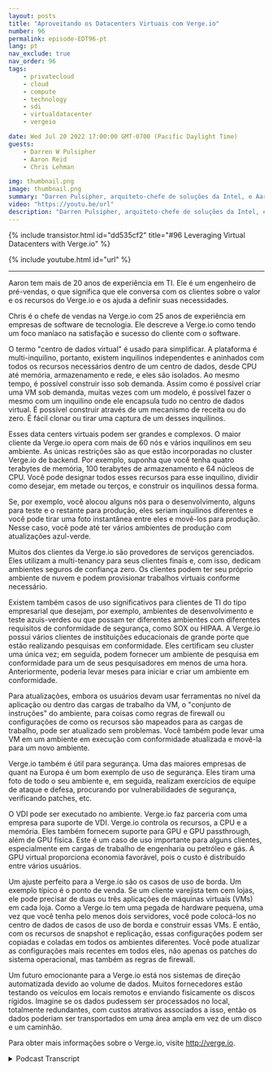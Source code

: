 ```yaml
---
layout: posts
title: "Aproveitando os Datacenters Virtuais com Verge.io"
number: 96
permalink: episode-EDT96-pt
lang: pt
nav_exclude: true
nav_order: 96
tags:
    - privatecloud
    - cloud
    - compute
    - technology
    - sdi
    - virtualdatacenter
    - vergeio

date: Wed Jul 20 2022 17:00:00 GMT-0700 (Pacific Daylight Time)
guests:
    - Darren W Pulsipher
    - Aaron Reid
    - Chris Lehman

img: thumbnail.png
image: thumbnail.png
summary: "Darren Pulsipher, arquiteto-chefe de soluções da Intel, e Aaron Reid, engenheiro principal de sistemas da https://www.verge.io/, junto com Chris Lehman, vice-presidente sênior de vendas, discutem casos de uso para o software de data center virtual da Verge.io."
video: "https://youtu.be/url"
description: "Darren Pulsipher, arquiteto-chefe de soluções da Intel, e Aaron Reid, engenheiro principal de sistemas da https://www.verge.io/, junto com Chris Lehman, vice-presidente sênior de vendas, discutem casos de uso para o software de data center virtual da Verge.io."
---
```


<div>
{% include transistor.html id="dd535cf2" title="#96 Leveraging Virtual Datacenters with Verge.io" %}

{% include youtube.html id="url" %}
</div>

---

Aaron tem mais de 20 anos de experiência em TI. Ele é um engenheiro de pré-vendas, o que significa que ele conversa com os clientes sobre o valor e os recursos do Verge.io e os ajuda a definir suas necessidades.

Chris é o chefe de vendas na Verge.io com 25 anos de experiência em empresas de software de tecnologia. Ele descreve a Verge.io como tendo um foco maníaco na satisfação e sucesso do cliente com o software.

O termo "centro de dados virtual" é usado para simplificar. A plataforma é multi-inquilino, portanto, existem inquilinos independentes e aninhados com todos os recursos necessários dentro de um centro de dados, desde CPU até memória, armazenamento e rede, e eles são isolados. Ao mesmo tempo, é possível construir isso sob demanda. Assim como é possível criar uma VM sob demanda, muitas vezes com um modelo, é possível fazer o mesmo com um inquilino onde ele encapsula tudo no centro de dados virtual. É possível construir através de um mecanismo de receita ou do zero. É fácil clonar ou tirar uma captura de um desses inquilinos.

Esses data centers virtuais podem ser grandes e complexos. O maior cliente da Verge.io opera com mais de 60 nós e vários inquilinos em seu ambiente. As únicas restrições são as que estão incorporadas no cluster Verge.io de backend. Por exemplo, suponha que você tenha quatro terabytes de memória, 100 terabytes de armazenamento e 64 núcleos de CPU. Você pode designar todos esses recursos para esse inquilino, dividir como desejar, em metade ou terços, e construir os inquilinos dessa forma.

Se, por exemplo, você alocou alguns nós para o desenvolvimento, alguns para teste e o restante para produção, eles seriam inquilinos diferentes e você pode tirar uma foto instantânea entre eles e movê-los para produção. Nesse caso, você pode até ter vários ambientes de produção com atualizações azul-verde.

Muitos dos clientes da Verge.io são provedores de serviços gerenciados. Eles utilizam a multi-tenancy para seus clientes finais e, com isso, dedicam ambientes seguros de confiança zero. Os clientes podem ter seu próprio ambiente de nuvem e podem provisionar trabalhos virtuais conforme necessário.

Existem também casos de uso significativos para clientes de TI do tipo empresarial que desejam, por exemplo, ambientes de desenvolvimento e teste azuis-verdes ou que possam ter diferentes ambientes com diferentes requisitos de conformidade de segurança, como SOX ou HIPAA. A Verge.io possui vários clientes de instituições educacionais de grande porte que estão realizando pesquisas em conformidade. Eles certificam seu cluster uma única vez; em seguida, podem fornecer um ambiente de pesquisa em conformidade para um de seus pesquisadores em menos de uma hora. Anteriormente, poderia levar meses para iniciar e criar um ambiente em conformidade.

Para atualizações, embora os usuários devam usar ferramentas no nível da aplicação ou dentro das cargas de trabalho da VM, o "conjunto de instruções" do ambiente, para coisas como regras de firewall ou configurações de como os recursos são mapeados para as cargas de trabalho, pode ser atualizado sem problemas. Você também pode levar uma VM em um ambiente em execução com conformidade atualizada e movê-la para um novo ambiente.

Verge.io também é útil para segurança. Uma das maiores empresas de quant na Europa é um bom exemplo de uso de segurança. Eles tiram uma foto de todo o seu ambiente e, em seguida, realizam exercícios de equipe de ataque e defesa, procurando por vulnerabilidades de segurança, verificando patches, etc.

O VDI pode ser executado no ambiente. Verge.io faz parceria com uma empresa para suporte de VDI. Verge.io controla os recursos, a CPU e a memória. Eles também fornecem suporte para GPU e GPU passthrough, além de GPU física. Este é um caso de uso importante para alguns clientes, especialmente em cargas de trabalho de engenharia ou petróleo e gás. A GPU virtual proporciona economia favorável, pois o custo é distribuído entre vários usuários.

Um ajuste perfeito para a Verge.io são os casos de uso de borda. Um exemplo típico é o ponto de venda. Se um cliente varejista tem cem lojas, ele pode precisar de duas ou três aplicações de máquinas virtuais (VMs) em cada loja. Como a Verge.io tem uma pegada de hardware pequena, uma vez que você tenha pelo menos dois servidores, você pode colocá-los no centro de dados de casos de uso de borda e construir essas VMs. E então, com os recursos de snapshot e replicação, essas configurações podem ser copiadas e coladas em todos os ambientes diferentes. Você pode atualizar as configurações mais recentes em todos eles, não apenas os patches do sistema operacional, mas também as regras de firewall.

Um futuro emocionante para a Verge.io está nos sistemas de direção automatizada devido ao volume de dados. Muitos fornecedores estão testando os veículos em locais remotos e enviando fisicamente os discos rígidos. Imagine se os dados pudessem ser processados no local, totalmente redundantes, com custos atrativos associados a isso, então os dados poderiam ser transportados em uma área ampla em vez de um disco e um caminhão.

Para obter mais informações sobre o Verge.io, visite http://verge.io.



<details>
<summary> Podcast Transcript </summary>

<p></p>

</details>
